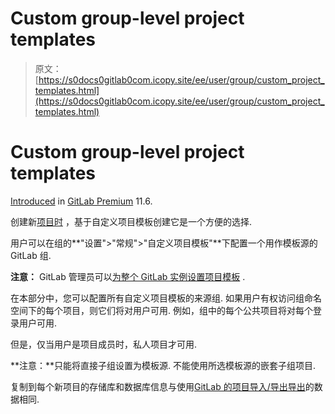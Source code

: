 # Custom group-level project templates

> 原文：[https://s0docs0gitlab0com.icopy.site/ee/user/group/custom_project_templates.html](https://s0docs0gitlab0com.icopy.site/ee/user/group/custom_project_templates.html)

# Custom group-level project templates[](#custom-group-level-project-templates-premium "Permalink")

[Introduced](https://gitlab.com/gitlab-org/gitlab/-/issues/6861) in [GitLab Premium](https://about.gitlab.com/pricing/) 11.6.

创建新[项目时](../project/index.html) ，基于自定义项目模板创建它是一个方便的选择.

用户可以在组的**"设置">"常规">"自定义项目模板"**下配置一个用作模板源的 GitLab 组.

**注意：** GitLab 管理员可以[为整个 GitLab 实例设置项目模板](../admin_area/custom_project_templates.html) .

在本部分中，您可以配置所有自定义项目模板的来源组. 如果用户有权访问组命名空间下的每个项目，则它们将对用户可用. 例如，组中的每个公共项目将对每个登录用户可用.

但是，仅当用户是项目成员时，私人项目才可用.

**注意：**只能将直接子组设置为模板源. 不能使用所选模板源的嵌套子组项目.

复制到每个新项目的存储库和数据库信息与使用[GitLab 的项目导入/导出导出](../project/settings/import_export.html)的数据相同.